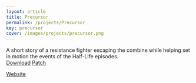 ```yaml
---
layout: article
title: Precursor
permalink: /projects/Precursor
key: precursor
cover: /images/projects/precursor.png
---
```


A short story of a resistance fighter escaping the combine while helping set in motion the events of the Half-Life episodes.
<br>
[Download](https://www.moddb.com/mods/precursor/downloads/precursor-mod-11) [Patch](https://www.moddb.com/mods/precursor/downloads/precursor-patch-source-sdk-2013)

[Website](http://www.precursormod.com/)